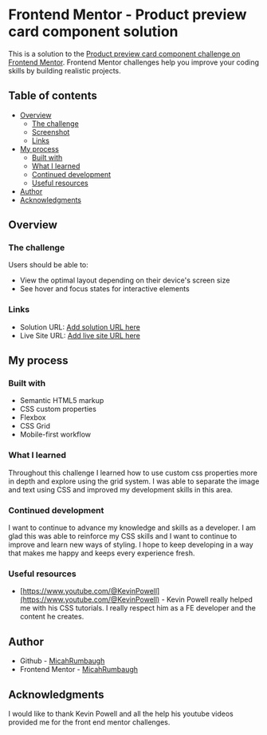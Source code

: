 # Frontend Mentor - Product preview card component solution

This is a solution to the [Product preview card component challenge on Frontend Mentor](https://www.frontendmentor.io/challenges/product-preview-card-component-GO7UmttRfa). Frontend Mentor challenges help you improve your coding skills by building realistic projects. 

## Table of contents

- [Overview](#overview)
  - [The challenge](#the-challenge)
  - [Screenshot](#screenshot)
  - [Links](#links)
- [My process](#my-process)
  - [Built with](#built-with)
  - [What I learned](#what-i-learned)
  - [Continued development](#continued-development)
  - [Useful resources](#useful-resources)
- [Author](#author)
- [Acknowledgments](#acknowledgments)

## Overview

### The challenge

Users should be able to:

- View the optimal layout depending on their device's screen size
- See hover and focus states for interactive elements

### Links

- Solution URL: [Add solution URL here](https://your-solution-url.com)
- Live Site URL: [Add live site URL here](https://your-live-site-url.com)

## My process

### Built with

- Semantic HTML5 markup
- CSS custom properties
- Flexbox
- CSS Grid
- Mobile-first workflow

### What I learned

Throughout this challenge I learned how to use custom css properties more in depth and explore using the grid system. I was able to separate the image and text using CSS and improved my development skills in this area. 

### Continued development

I want to continue to advance my knowledge and skills as a developer. I am glad this was able to reinforce my CSS skills and I want to continue to improve and learn new ways of styling. I hope to keep developing in a way that makes me happy and keeps every experience fresh. 

### Useful resources

- [https://www.youtube.com/@KevinPowell](https://www.youtube.com/@KevinPowell) - Kevin Powell really helped me with his CSS tutorials. I really respect him as a FE developer and the content he creates. 

## Author

- Github - [MicahRumbaugh](https://github.com/MicahRumbaugh)
- Frontend Mentor - [MicahRumbaugh](https://www.frontendmentor.io/profile/MicahRumbaugh)


## Acknowledgments

I would like to thank Kevin Powell and all the help his youtube videos provided me for the front end mentor challenges.
